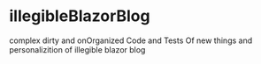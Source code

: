# illegibleBlazorBlog
complex dirty and onOrganized Code and Tests Of new things and personalizition of illegible blazor blog
